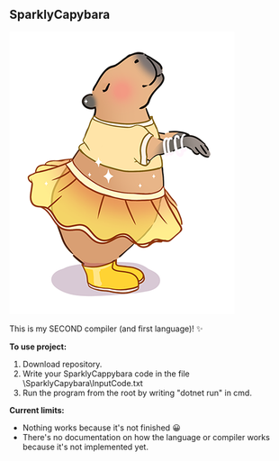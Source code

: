 ## SparklyCapybara

![alt text](https://github.com/MiroBro/SparklyCapybara/blob/main/Art/SparklyCapybaraLogo_Small.png)

This is my SECOND compiler (and first language)! ✨

**To use project:**
1. Download repository.
2. Write your SparklyCappybara code in the file \SparklyCapybara\InputCode.txt
3. Run the program from the root by writing "dotnet run" in cmd.

**Current limits:**
- Nothing works because it's not finished 😀
- There's no documentation on how the language or compiler works because it's not implemented yet.
